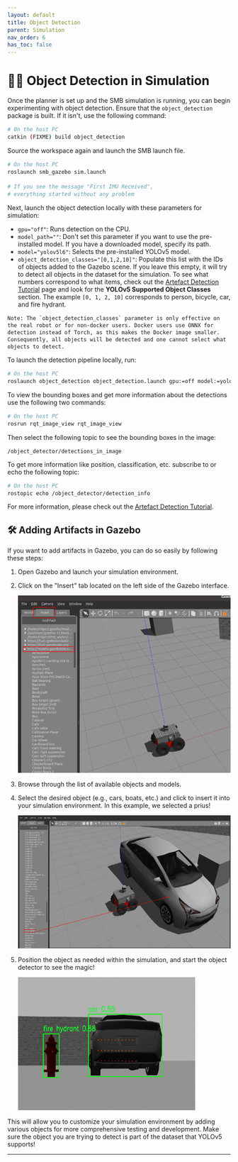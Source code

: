 ```yaml
---
layout: default
title: Object Detection
parent: Simulation
nav_order: 6
has_toc: false
---
```


# 🕵️‍♂️ Object Detection in Simulation

Once the planner is set up and the SMB simulation is running, you can begin experimenting with object detection. Ensure that the `object_detection` package is built. If it isn't, use the following command:

```bash
# On the host PC
catkin (FIXME) build object_detection   
```

Source the workspace again and launch the SMB launch file.

```bash
# On the host PC
roslaunch smb_gazebo sim.launch

# If you see the message "First IMU Received",
# everything started without any problem
```

Next, launch the object detection locally with these parameters for simulation:

- `gpu="off"`: Runs detection on the CPU.
- `model_path=""`: Don't set this parameter if you want to use the pre-installed model. If you have a downloaded model, specify its path.
- `model="yolov5l6"`: Selects the pre-installed YOLOv5 model.
- `object_detection_classes="[0,1,2,10]"`: Populate this list with the IDs of objects added to the Gazebo scene. If you leave this empty, it will try to detect all objects in the dataset for the simulation. To see what numbers correspond to what items, check out the [Artefact Detection Tutorial](../../rss/tutorial_preparations/artefact_detection_tutorial_preparations.md) page and look for the **YOLOv5 Supported Object Classes** section. The example `[0, 1, 2, 10]` corresponds to person, bicycle, car, and fire hydrant.

```
Note: The `object_detection_classes` parameter is only effective on the real robot or for non-docker users. Docker users use ONNX for detection instead of Torch, as this makes the Docker image smaller. Consequently, all objects will be detected and one cannot select what objects to detect.
```

To launch the detection pipeline locally, run:

```bash
# On the host PC
roslaunch object_detection object_detection.launch gpu:=off model:=yolov5l6
```
To view the bounding boxes and get more information about the detections use the following two commands:

```bash
# On the host PC
rosrun rqt_image_view rqt_image_view
```

Then select the following topic to see the bounding boxes in the image: 

```
/object_detector/detections_in_image
```

To get more information like position, classification, etc. subscribe to or echo the following topic: 

```bash
# On the host PC
rostopic echo /object_detector/detection_info
```

For more information, please check out the [Artefact Detection Tutorial](../../rss/preparations/artefact_detection_tutorial_preparations.md).

## 🛠️ Adding Artifacts in Gazebo

If you want to add artifacts in Gazebo, you can do so easily by following these steps:

1. Open Gazebo and launch your simulation environment.
2. Click on the "Insert" tab located on the left side of the Gazebo interface.

   <img src="../../images/gazebo_prius.png" alt="Gazebo Insert" width="600" height="400">

3. Browse through the list of available objects and models.
4. Select the desired object (e.g., cars, boats, etc.) and click to insert it into your simulation environment. In this example, we selected a prius!

   <img src="../../images/gazebo_insert.png" alt="Gazebo Prius" width="600" height="300">

5. Position the object as needed within the simulation, and start the object detector to see the magic!

   <img src="../../images/artifact_gazebo.png" alt="Gazebo Artifact" width="400" height="300">

This will allow you to customize your simulation environment by adding various objects for more comprehensive testing and development. Make sure the object you are trying to detect is part of the dataset that YOLOv5 supports!

---
